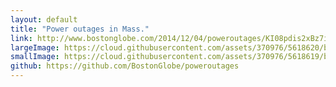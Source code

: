 ```yaml
---
layout: default
title: "Power outages in Mass."
link: http://www.bostonglobe.com/2014/12/04/poweroutages/KI08pdis2xBz7irdD74QrO/story.html
largeImage: https://cloud.githubusercontent.com/assets/370976/5618620/bce5af22-94e8-11e4-9a89-1238b4dea7a2.png
smallImage: https://cloud.githubusercontent.com/assets/370976/5618619/bce03268-94e8-11e4-9404-94e44cc9480d.png
github: https://github.com/BostonGlobe/poweroutages
---
```

